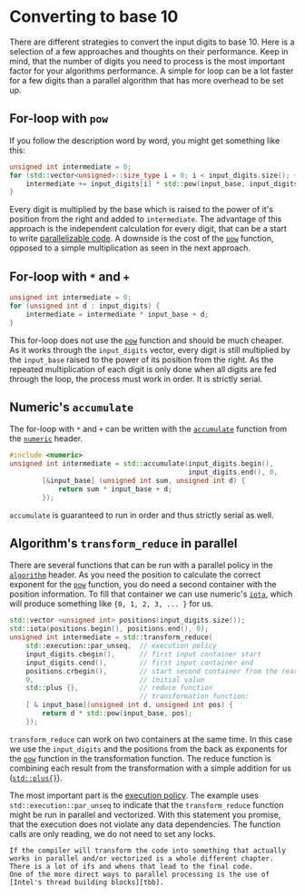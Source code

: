 # Converting to base 10

There are different strategies to convert the input digits to base 10.
Here is a selection of a few approaches and thoughts on their performance.
Keep in mind, that the number of digits you need to process is the most important factor for your algorithms performance.
A simple for loop can be a lot faster for a few digits than a parallel algorithm that has more overhead to be set up.

## For-loop with `pow`

If you follow the description word by word, you might get something like this:

```cpp
unsigned int intermediate = 0;
for (std::vector<unsigned>::size_type i = 0; i < input_digits.size(); ++i) {
    intermediate += input_digits[i] * std::pow(input_base, input_digits.size() - i - 1);
}
```

Every digit is multiplied by the base which is raised to the power of it's position from the right and added to `intermediate`.
The advantage of this approach is the independent calculation for every digit, that can be a start to write [parallelizable code][parallel-computing].
A downside is the cost of the [`pow`][pow-function] function, opposed to a simple multiplication as seen in the next approach.

## For-loop with `*` and `+`

```cpp
unsigned int intermediate = 0;
for (unsigned int d : input_digits) {
    intermediate = intermediate * input_base + d;
}
```

This for-loop does not use the [`pow`][pow-function] function and should be much cheaper.
As it works through the `input_digits` vector, every digit is still multiplied by the `input_base` raised to the power of its position from the right.
As the repeated multiplication of each digit is only done when all digits are fed through the loop, the process must work in order.
It is strictly serial.

## Numeric's `accumulate` 

The for-loop with `*` and `+` can be written with the [`accumulate`][acuumulate-function] function from the [`numeric`][numeric-header] header.

```cpp
#include <numeric>
unsigned int intermediate = std::accumulate(input_digits.begin(),
                                            input_digits.end(), 0,
        [&input_base] (unsigned int sum, unsigned int d) {
            return sum * input_base + d;
        });
```
 `accumulate` is guaranteed to run in order and thus strictly serial as well.

## Algorithm's `transform_reduce` in parallel

There are several functions that can be run with a parallel policy in the [`algorithm`][algorithm-header] header.
As you need the position to calculate the correct exponent for the [`pow`][pow-function] function, you do need a second container with the position information.
To fill that container we can use numeric's [`iota`][iota-function], which will produce something like `{0, 1, 2, 3, ... }` for us.

```cpp
std::vector <unsigned int> positions(input_digits.size());
std::iota(positions.begin(), positions.end(), 0);
unsigned int intermediate = std::transform_reduce(
    std::execution::par_unseq,  // execution policy
    input_digits.cbegin(),      // first input container start
    input_digits.cend(),        // first input container end
    positions.crbegin(),        // start second container from the rear
    0,                          // initial value
    std::plus {},               // reduce function
                                // transformation function:
    [ & input_base](unsigned int d, unsigned int pos) {
        return d * std::pow(input_base, pos);
    });
```

`transform_reduce` can work on two containers at the same time.
In this case we use the `input_digits` and the positions from the back as exponents for the [`pow`][pow-function] function in the transformation function.
The reduce function is combining each result from the transformation with a simple addition for us ([`std::plus{}`][std-plus]).

The most important part is the [execution policy][execution-policies].
The example uses `std::execution::par_unseq` to indicate that the `transform_reduce` function might be run in parallel and vectorized.
With this statement you promise, that the execution does not violate any data dependencies.
The function calls are only reading, we do not need to set any locks.

~~~~exercism/note
If the compiler will transform the code into something that actually works in parallel and/or vectorized is a whole different chapter.
There is a lot of ifs and whens that lead to the final code.
One of the more direct ways to parallel processing is the use of [Intel's thread building blocks][tbb].
~~~~

[parallel-computing]: https://en.wikipedia.org/wiki/Parallel_computing
[pow-function]: https://en.cppreference.com/w/cpp/numeric/math/pow
[acuumulate-function]: https://en.cppreference.com/w/cpp/algorithm/accumulate
[numeric-header]:https://en.cppreference.com/w/cpp/header/numeric
[transform-reduce]: https://en.cppreference.com/w/cpp/algorithm/transform_reduce
[algorithm-header]: https://en.cppreference.com/w/cpp/algorithm
[iota-function]: https://en.cppreference.com/w/cpp/algorithm/iota
[std-plus]: https://en.cppreference.com/w/cpp/utility/functional/plus
[execution-policies]: https://en.cppreference.com/w/cpp/algorithm/execution_policy_tag_t
[tbb]: https://github.com/oneapi-src/oneTBB

